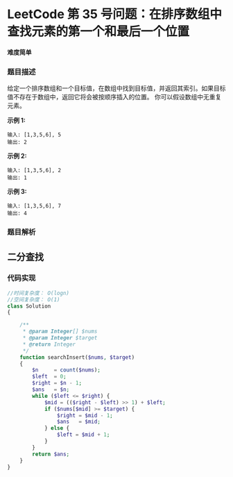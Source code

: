 # LeetCode 第 35 号问题：在排序数组中查找元素的第一个和最后一个位置

**难度简单**

### 题目描述

给定一个排序数组和一个目标值，在数组中找到目标值，并返回其索引。如果目标值不存在于数组中，返回它将会被按顺序插入的位置。
你可以假设数组中无重复元素。

**示例 1:**

```
输入: [1,3,5,6], 5
输出: 2
```

**示例 2:**

```
输入: [1,3,5,6], 2
输出: 1
```

**示例 3:**

```
输入: [1,3,5,6], 7
输出: 4
```

### 题目解析

## 二分查找

### 代码实现

```php
//时间复杂度： O(logn)
//空间复杂度： O(1)
class Solution
{

    /**
     * @param Integer[] $nums
     * @param Integer $target
     * @return Integer
     */
    function searchInsert($nums, $target)
    {
        $n     = count($nums);
        $left  = 0;
        $right = $n - 1;
        $ans   = $n;
        while ($left <= $right) {
            $mid = (($right - $left) >> 1) + $left;
            if ($nums[$mid] >= $target) {
                $right = $mid - 1;
                $ans   = $mid;
            } else {
                $left = $mid + 1;
            }
        }
        return $ans;
    }
}
```

